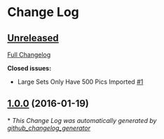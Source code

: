 # Change Log

## [Unreleased](https://github.com/gordonbanderson/flickr-editor/tree/HEAD)

[Full Changelog](https://github.com/gordonbanderson/flickr-editor/compare/1.0.0...HEAD)

**Closed issues:**

- Large Sets Only Have 500 Pics Imported [\#1](https://github.com/gordonbanderson/flickr-editor/issues/1)

## [1.0.0](https://github.com/gordonbanderson/flickr-editor/tree/1.0.0) (2016-01-19)


\* *This Change Log was automatically generated by [github_changelog_generator](https://github.com/skywinder/Github-Changelog-Generator)*